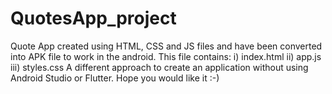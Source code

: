 # QuotesApp_project
Quote App created using HTML, CSS and JS files and have been converted into APK file to work in the android.
This file contains:
i) index.html
ii) app.js
iii) styles.css
A different approach to create an application without using Android Studio or Flutter. Hope you would like it :-)
